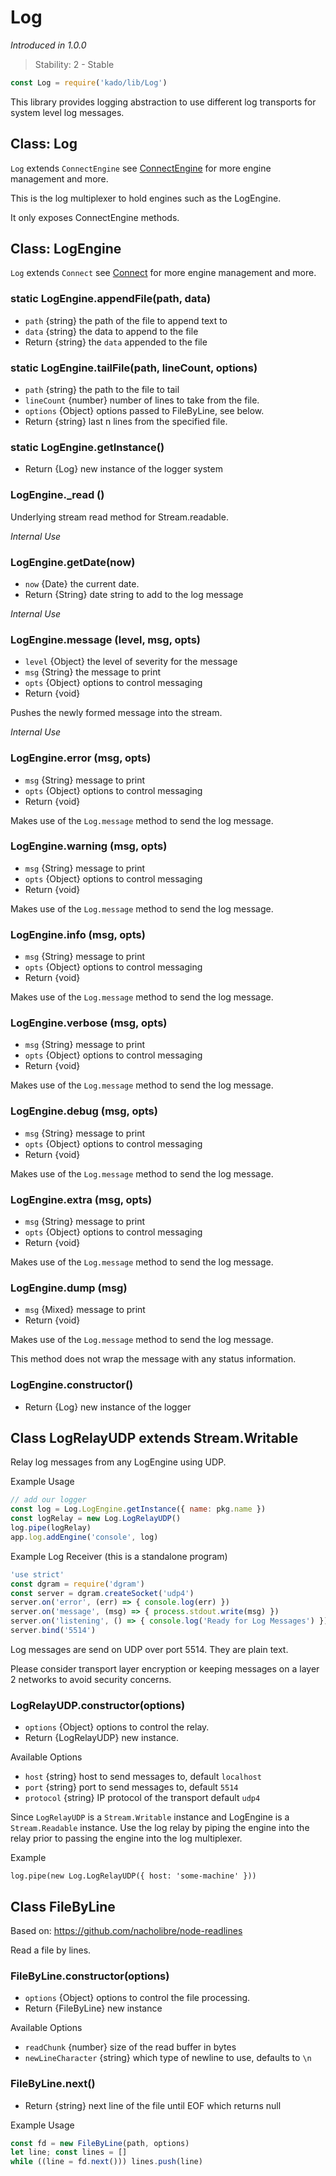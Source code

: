 # Log
*Introduced in 1.0.0*
> Stability: 2 - Stable
```js
const Log = require('kado/lib/Log')
```
This library provides logging abstraction to use different log transports
for system level log messages.

## Class: Log
`Log` extends `ConnectEngine` see
[ConnectEngine](ConnectEngine.md) for more engine management and more.

This is the log multiplexer to hold engines such as the LogEngine.

It only exposes ConnectEngine methods.

## Class: LogEngine
`Log` extends `Connect` see [Connect](Connect.md) for more engine
management and more.

### static LogEngine.appendFile(path, data)
* `path` {string} the path of the file to append text to
* `data` {string} the data to append to the file
* Return {string} the `data` appended to the file

### static LogEngine.tailFile(path, lineCount, options)
* `path` {string} the path to the file to tail
* `lineCount` {number} number of lines to take from the file.
* `options` {Object} options passed to FileByLine, see below.
* Return {string} last n lines from the specified file.

### static LogEngine.getInstance()
* Return {Log} new instance of the logger system

### LogEngine._read ()
Underlying stream read method for Stream.readable.

*Internal Use*

### LogEngine.getDate(now)
* `now` {Date} the current date.
* Return {String} date string to add to the log message

*Internal Use*

### LogEngine.message (level, msg, opts)
* `level` {Object} the level of severity for the message
* `msg` {String} the message to print
* `opts` {Object} options to control messaging
* Return {void}

Pushes the newly formed message into the stream.

*Internal Use*

### LogEngine.error (msg, opts)
* `msg` {String} message to print
* `opts` {Object} options to control messaging
* Return {void}

Makes use of the `Log.message` method to send the log message.

### LogEngine.warning (msg, opts)
* `msg` {String} message to print
* `opts` {Object} options to control messaging
* Return {void}

Makes use of the `Log.message` method to send the log message.

### LogEngine.info (msg, opts)
* `msg` {String} message to print
* `opts` {Object} options to control messaging
* Return {void}

Makes use of the `Log.message` method to send the log message.

### LogEngine.verbose (msg, opts)
* `msg` {String} message to print
* `opts` {Object} options to control messaging
* Return {void}

Makes use of the `Log.message` method to send the log message.

### LogEngine.debug (msg, opts)
* `msg` {String} message to print
* `opts` {Object} options to control messaging
* Return {void}

Makes use of the `Log.message` method to send the log message.

### LogEngine.extra (msg, opts)
* `msg` {String} message to print
* `opts` {Object} options to control messaging
* Return {void}

Makes use of the `Log.message` method to send the log message.

### LogEngine.dump (msg)
* `msg` {Mixed} message to print
* Return {void}

Makes use of the `Log.message` method to send the log message.

This method does not wrap the message with any status information.

### LogEngine.constructor()
* Return {Log} new instance of the logger

## Class LogRelayUDP extends Stream.Writable

Relay log messages from any LogEngine using UDP.

Example Usage
```js
// add our logger
const log = Log.LogEngine.getInstance({ name: pkg.name })
const logRelay = new Log.LogRelayUDP()
log.pipe(logRelay)
app.log.addEngine('console', log)
```

Example Log Receiver (this is a standalone program)
```js
'use strict'
const dgram = require('dgram')
const server = dgram.createSocket('udp4')
server.on('error', (err) => { console.log(err) })
server.on('message', (msg) => { process.stdout.write(msg) })
server.on('listening', () => { console.log('Ready for Log Messages') })
server.bind('5514')
```

Log messages are send on UDP over port 5514. They are plain text.

Please consider transport layer encryption or keeping messages on a layer 2
networks to avoid security concerns.

### LogRelayUDP.constructor(options)
* `options` {Object} options to control the relay.
* Return {LogRelayUDP} new instance.

Available Options
* `host` {string} host to send messages to, default `localhost`
* `port` {string} port to send messages to, default `5514`
* `protocol` {string} IP protocol of the transport default `udp4`

Since `LogRelayUDP` is a `Stream.Writable` instance and LogEngine is a
`Stream.Readable` instance. Use the log relay by piping
the engine into the relay prior to passing the engine into the log
multiplexer.

Example
```
log.pipe(new Log.LogRelayUDP({ host: 'some-machine' }))
```

## Class FileByLine

Based on: https://github.com/nacholibre/node-readlines

Read a file by lines.

### FileByLine.constructor(options)
* `options` {Object} options to control the file processing.
* Return {FileByLine} new instance

Available Options
* `readChunk` {number} size of the read buffer in bytes
* `newLineCharacter` {string} which type of newline to use, defaults to `\n`

### FileByLine.next()
* Return {string} next line of the file until EOF which returns null

Example Usage
```js
const fd = new FileByLine(path, options)
let line; const lines = []
while ((line = fd.next())) lines.push(line)
```
